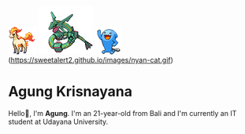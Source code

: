 ![Ponyta by PokeAPI](https://raw.githubusercontent.com/PokeAPI/sprites/master/sprites/pokemon/versions/generation-v/black-white/animated/77.gif) ![Rayquaza by PokeAPI](https://raw.githubusercontent.com/PokeAPI/sprites/master/sprites/pokemon/versions/generation-v/black-white/animated/384.gif) ![Sonansu by PokeAPI](https://raw.githubusercontent.com/PokeAPI/sprites/master/sprites/pokemon/versions/generation-v/black-white/animated/202.gif) (https://sweetalert2.github.io/images/nyan-cat.gif)
# Agung Krisnayana 
Hello👋, I'm **Agung**. I'm an 21-year-old from Bali and I'm currently an IT student at Udayana University.

<!--
**gungdekrisna/gungdekrisna** is a ✨ _special_ ✨ repository because its `README.md` (this file) appears on your GitHub profile.

Here are some ideas to get you started:

- 🔭 I’m currently working on ...
- 🌱 I’m currently learning ...
- 👯 I’m looking to collaborate on ...
- 🤔 I’m looking for help with ...
- 💬 Ask me about ...
- 📫 How to reach me: ...
- 😄 Pronouns: ...
- ⚡ Fun fact: ...
-->
